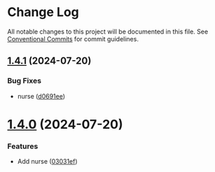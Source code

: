 # Change Log

All notable changes to this project will be documented in this file.
See [Conventional Commits](https://conventionalcommits.org) for commit guidelines.

## [1.4.1](https://github.com/Mayamee/lernarepo/compare/v1.4.0...v1.4.1) (2024-07-20)


### Bug Fixes

* nurse ([d0691ee](https://github.com/Mayamee/lernarepo/commit/d0691ee6e56bcc6bcd045806997a20325f9309e2))





# [1.4.0](https://github.com/Mayamee/lernarepo/compare/v1.3.1...v1.4.0) (2024-07-20)


### Features

* Add nurse ([03031ef](https://github.com/Mayamee/lernarepo/commit/03031ef0915fbefc23bf1d2a0ab98155372e80b3))
